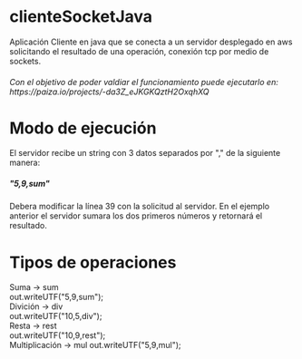 # clienteSocketJava
Aplicación Cliente en java que se conecta a un servidor desplegado en aws solicitando el resultado de una operación, conexión tcp por medio de sockets.
<h6>Con el objetivo de poder valdiar el funcionamiento puede ejecutarlo en: https://paiza.io/projects/-da3Z_eJKGKQztH2OxqhXQ</h6>

<h1>Modo de ejecución</h1>

El servidor recibe un string con 3 datos separados por "," de la siguiente manera:
<h5>"5,9,sum"</h5>

Debera modificar la línea 39 con la solicitud al servidor.
En el ejemplo anterior el servidor sumara los dos primeros números y retornará el resultado.

<h1>Tipos de operaciones</h1>

Suma -> sum
</br>
out.writeUTF("5,9,sum");
</br>
Divición -> div
</br>
out.writeUTF("10,5,div");
</br>
Resta -> rest
</br>
out.writeUTF("10,9,rest");
</br>
Multiplicación -> mul   out.writeUTF("5,9,mul");
